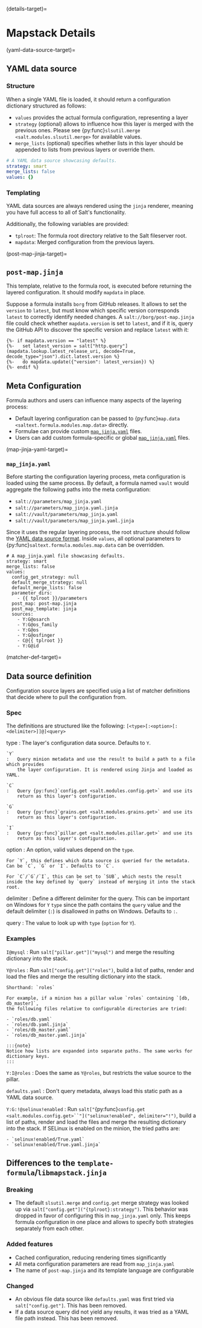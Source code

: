 (details-target)=
# Mapstack Details

(yaml-data-source-target)=
## YAML data source

### Structure
When a single YAML file is loaded, it should return a configuration dictionary structured as follows:

* `values` provides the actual formula configuration, representing a layer
* `strategy` (optional) allows to influence how this layer is merged with the previous ones. Please see {py:func}`slsutil.merge <salt.modules.slsutil.merge>` for available values.
* `merge_lists` (optional) specifies whether lists in this layer should be appended to lists from previous layers or override them.

```yaml
# A YAML data source showcasing defaults.
strategy: smart
merge_lists: false
values: {}
```

### Templating
YAML data sources are always rendered using the `jinja` renderer, meaning you have full access to all of Salt's functionality.

Additionally, the following variables are provided:

* `tplroot`: The formula root directory relative to the Salt fileserver root.
* `mapdata`: Merged configuration from the previous layers.

(post-map-jinja-target)=
## `post-map.jinja`
This template, relative to the formula root, is executed before returning the layered configuration. It should modify `mapdata` in place.

Suppose a formula installs `borg` from GitHub releases. It allows to set the `version` to `latest`, but must know which specific version corresponds `latest` to correctly identify needed changes. A `salt://borg/post-map.jinja` file could check whether `mapdata.version` is set to `latest`, and if it is, query the GitHub API to discover the specific version and replace `latest` with it:

```jinja
{%- if mapdata.version == "latest" %}
{%-   set latest_version = salt["http.query"](mapdata.lookup.latest_release_uri, decode=True, decode_type="json").dict.latest.version %}
{%-   do mapdata.update({"version": latest_version}) %}
{%- endif %}
```

## Meta Configuration

Formula authors and users can influence many aspects of the layering process:

* Default layering configuration can be passed to {py:func}`map.data <saltext.formula.modules.map.data>` directly.
* Formulae can provide custom [`map_jinja.yaml`](map-jinja-yaml-target) files.
* Users can add custom formula-specific or global [`map_jinja.yaml`](map-jinja-yaml-target) files.

(map-jinja-yaml-target)=
### `map_jinja.yaml`
Before starting the configuration layering process, meta configuration is loaded using the
same process. By default, a formula named `vault` would aggregate the following paths
into the meta configuration:

* `salt://parameters/map_jinja.yaml`
* `salt://parameters/map_jinja.yaml.jinja`
* `salt://vault/parameters/map_jinja.yaml`
* `salt://vault/parameters/map_jinja.yaml.jinja`

Since it uses the regular layering process, the root structure should follow the [YAML data source format](yaml-data-source-target).
Inside `values`, all optional parameters to {py:func}`saltext.formula.modules.map.data` can be overridden.

```sls
# A map_jinja.yaml file showcasing defaults.
strategy: smart
merge_lists: false
values:
  config_get_strategy: null
  default_merge_strategy: null
  default_merge_lists: false
  parameter_dirs:
    - {{ tplroot }}/parameters
  post_map: post-map.jinja
  post_map_template: jinja
  sources:
    - Y:G@osarch
    - Y:G@os_family
    - Y:G@os
    - Y:G@osfinger
    - C@{{ tplroot }}
    - Y:G@id
```

(matcher-def-target)=
## Data source definition

Configuration source layers are specified usig a list of matcher definitions
that decide where to pull the configuration from.

### Spec

The definitions are structured like the following: `[<type>[:<option>[:<delimiter>]]@]<query>`

type
:   The layer's configuration data source. Defaults to `Y`.

    `Y`
    :   Query minion metadata and use the result to build a path to a file which provides
        the layer configuration. It is rendered using Jinja and loaded as YAML.

    `C`
    :   Query {py:func}`config.get <salt.modules.config.get>` and use its
        return as this layer's configuration.

    `G`
    :   Query {py:func}`grains.get <salt.modules.grains.get>` and use its
        return as this layer's configuration.

    `I`
    :   Query {py:func}`pillar.get <salt.modules.pillar.get>` and use its
        return as this layer's configuration.

option
:   An option, valid values depend on the `type`.

    For `Y`, this defines which data source is queried for the metadata.
    Can be `C`, `G` or `I`. Defaults to `C`.

    For `C`/`G`/`I`, this can be set to `SUB`, which nests the result
    inside the key defined by `query` instead of merging it into the stack root.

delimiter
:   Define a different delimiter for the query. This can be important on Windows
    for `Y` `type` since the path contains the `query` value and the default
    delimiter (`:`) is disallowed in paths on Windows. Defaults to `:`.

query
:   The value to look up with `type` (`option` for `Y`).

### Examples

`I@mysql`
:   Run `salt["pillar.get"]("mysql")` and merge the resulting dictionary into the stack.

`Y@roles`
:   Run `salt["config.get"]("roles")`, build a list of paths, render and load
    the files and merge the resulting dictionary into the stack.

    Shorthand: `roles`

    For example, if a minion has a pillar value `roles` containing `[db, db_master]`,
    the following files relative to configurable directories are tried:

    - `roles/db.yaml`
    - `roles/db.yaml.jinja`
    - `roles/db_master.yaml`
    - `roles/db_master.yaml.jinja`

    :::{note}
    Notice how lists are expanded into separate paths. The same works for dictionary keys.
    :::

`Y:I@roles`
:   Does the same as `Y@roles`, but restricts the value source to the pillar.

`defaults.yaml`
:   Don't query metadata, always load this static path as a YAML data source.

`Y:G:!@selinux!enabled`
:   Run `salt["`{py:func}`config.get <salt.modules.config.get>``"]("selinux!enabled", delimiter="!")`, build a list of paths, render and load
    the files and merge the resulting dictionary into the stack.
    If SELinux is enabled on the minion, the tried paths are:

    - `selinux!enabled/True.yaml`
    - `selinux!enabled/True.yaml.jinja`

## Differences to the `template-formula`/`libmapstack.jinja`
### Breaking
* The default `slsutil.merge` and `config.get` merge strategy was looked up via `salt["config.get"]("{tplroot}:strategy")`. This behavior was dropped in favor of configuring this in `map_jinja.yaml` only. This keeps formula configuration in one place and allows to specify both strategies separately from each other.

### Added features
* Cached configuration, reducing rendering times significantly
* All meta configuration parameters are read from `map_jinja.yaml`
* The name of `post-map.jinja` and its template language are configurable

### Changed
* An obvious file data source like `defaults.yaml` was first tried via `salt["config.get"]`. This has been removed.
* If a data source query did not yield any results, it was tried as a YAML file path instead. This has been removed.
